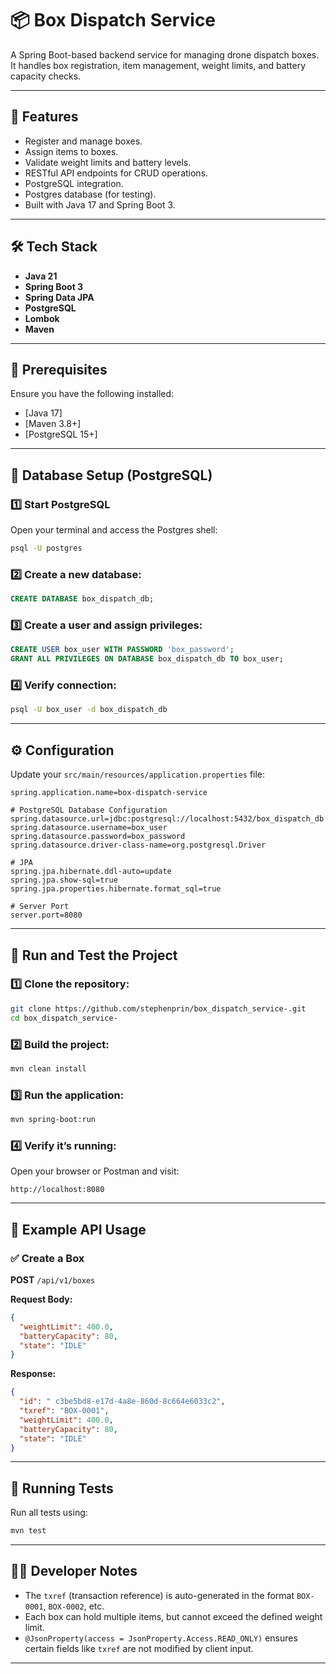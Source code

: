 # 📦 Box Dispatch Service

A Spring Boot-based backend service for managing drone dispatch boxes.  
It handles box registration, item management, weight limits, and battery capacity checks.

---

## 🚀 Features
- Register and manage boxes.
- Assign items to boxes.
- Validate weight limits and battery levels.
- RESTful API endpoints for CRUD operations.
- PostgreSQL integration.
- Postgres database (for testing).
- Built with Java 17 and Spring Boot 3.

---

## 🛠️ Tech Stack
- **Java 21**
- **Spring Boot 3**
- **Spring Data JPA**
- **PostgreSQL**
- **Lombok**
- **Maven**

---

## 🧰 Prerequisites

Ensure you have the following installed:
- [Java 17]
- [Maven 3.8+]
- [PostgreSQL 15+]

---

## 🧩 Database Setup (PostgreSQL)

### 1️⃣ Start PostgreSQL
Open your terminal and access the Postgres shell:

```bash
psql -U postgres
```

### 2️⃣ Create a new database:
```sql
CREATE DATABASE box_dispatch_db;
```

### 3️⃣ Create a user and assign privileges:
```sql
CREATE USER box_user WITH PASSWORD 'box_password';
GRANT ALL PRIVILEGES ON DATABASE box_dispatch_db TO box_user;
```

### 4️⃣ Verify connection:
```bash
psql -U box_user -d box_dispatch_db
```

---

## ⚙️ Configuration

Update your `src/main/resources/application.properties` file:

```properties
spring.application.name=box-dispatch-service

# PostgreSQL Database Configuration
spring.datasource.url=jdbc:postgresql://localhost:5432/box_dispatch_db
spring.datasource.username=box_user
spring.datasource.password=box_password
spring.datasource.driver-class-name=org.postgresql.Driver

# JPA
spring.jpa.hibernate.ddl-auto=update
spring.jpa.show-sql=true
spring.jpa.properties.hibernate.format_sql=true

# Server Port
server.port=8080
```

---

## 🧪 Run and Test the Project

### 1️⃣ Clone the repository:
```bash
git clone https://github.com/stephenprin/box_dispatch_service-.git
cd box_dispatch_service-
```

### 2️⃣ Build the project:
```bash
mvn clean install
```

### 3️⃣ Run the application:
```bash
mvn spring-boot:run
```



### 4️⃣ Verify it’s running:
Open your browser or Postman and visit:
```
http://localhost:8080
```

---

## 📮 Example API Usage

### ✅ Create a Box
**POST** `/api/v1/boxes`

**Request Body:**
```json
{
  "weightLimit": 400.0,
  "batteryCapacity": 80,
  "state": "IDLE"
}
```

**Response:**
```json
{
  "id": " c3be5bd8-e17d-4a8e-860d-8c664e6033c2",
  "txref": "BOX-0001",
  "weightLimit": 400.0,
  "batteryCapacity": 80,
  "state": "IDLE"
}
```

---

## 🧪 Running Tests

Run all tests using:
```bash
mvn test
```

---

## 🧑‍💻 Developer Notes

- The `txref` (transaction reference) is auto-generated in the format `BOX-0001`, `BOX-0002`, etc.
- Each box can hold multiple items, but cannot exceed the defined weight limit.
- `@JsonProperty(access = JsonProperty.Access.READ_ONLY)` ensures certain fields like `txref` are not modified by client input.

---


